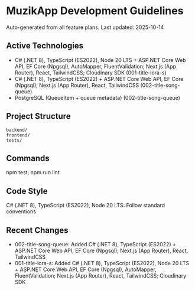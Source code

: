 # MuzikApp Development Guidelines

Auto-generated from all feature plans. Last updated: 2025-10-14

## Active Technologies
- C# (.NET 8), TypeScript (ES2022), Node 20 LTS + ASP.NET Core Web API, EF Core (Npgsql), AutoMapper, FluentValidation; Next.js (App Router), React, TailwindCSS; Cloudinary SDK (001-title-lora-s)
- C# (.NET 8), TypeScript (ES2022) + ASP.NET Core Web API, EF Core (Npgsql); Next.js (App Router), React, TailwindCSS (002-title-song-queue)
- PostgreSQL (QueueItem + queue metadata) (002-title-song-queue)

## Project Structure
```
backend/
frontend/
tests/
```

## Commands
npm test; npm run lint

## Code Style
C# (.NET 8), TypeScript (ES2022), Node 20 LTS: Follow standard conventions

## Recent Changes
- 002-title-song-queue: Added C# (.NET 8), TypeScript (ES2022) + ASP.NET Core Web API, EF Core (Npgsql); Next.js (App Router), React, TailwindCSS
- 001-title-lora-s: Added C# (.NET 8), TypeScript (ES2022), Node 20 LTS + ASP.NET Core Web API, EF Core (Npgsql), AutoMapper, FluentValidation; Next.js (App Router), React, TailwindCSS; Cloudinary SDK

<!-- MANUAL ADDITIONS START -->
<!-- MANUAL ADDITIONS END -->
